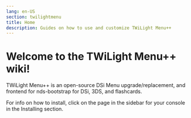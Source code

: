 ```yaml
---
lang: en-US
section: twilightmenu
title: Home
description: Guides on how to use and customize TWiLight Menu++
---
```


# Welcome to the TWiLight Menu++ wiki!

TWiLight Menu++ is an open-source DSi Menu upgrade/replacement, and frontend for nds-bootstrap for DSi, 3DS, and flashcards.

For info on how to install, click on the page in the sidebar for your console in the Installing section.
